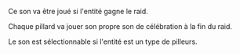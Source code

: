 Ce son va être joué si l'entité gagne le raid.

Chaque pillard va jouer son propre son de célébration à la fin du raid.

Le son est sélectionnable si l'entité est un type de pilleurs.
